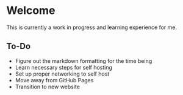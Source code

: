 # Welcome
This is currently a work in progress and learning experience for me. 

## To-Do
* Figure out the markdown formatting for the time being
* Learn necessary steps for self hosting
* Set up proper networking to self host
* Move away from GitHub Pages
* Transition to new website
